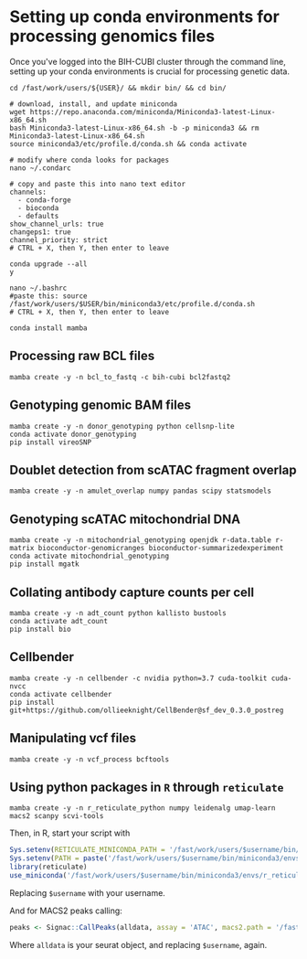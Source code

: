 # Setting up conda environments for processing genomics files
Once you've logged into the BIH-CUBI cluster through the command line, setting up your conda environments is crucial for processing genetic data.
```shell
cd /fast/work/users/${USER}/ && mkdir bin/ && cd bin/

# download, install, and update miniconda 
wget https://repo.anaconda.com/miniconda/Miniconda3-latest-Linux-x86_64.sh
bash Miniconda3-latest-Linux-x86_64.sh -b -p miniconda3 && rm Miniconda3-latest-Linux-x86_64.sh
source miniconda3/etc/profile.d/conda.sh && conda activate

# modify where conda looks for packages
nano ~/.condarc

# copy and paste this into nano text editor
channels:
  - conda-forge
  - bioconda
  - defaults
show_channel_urls: true
changeps1: true
channel_priority: strict
# CTRL + X, then Y, then enter to leave

conda upgrade --all 
y

nano ~/.bashrc
#paste this: source /fast/work/users/$USER/bin/miniconda3/etc/profile.d/conda.sh
# CTRL + X, then Y, then enter to leave

conda install mamba
```

## Processing raw BCL files
```shell
mamba create -y -n bcl_to_fastq -c bih-cubi bcl2fastq2
```

## Genotyping genomic BAM files
```shell
mamba create -y -n donor_genotyping python cellsnp-lite  
conda activate donor_genotyping
pip install vireoSNP
```

## Doublet detection from scATAC fragment overlap
```shell
mamba create -y -n amulet_overlap numpy pandas scipy statsmodels
```

## Genotyping scATAC mitochondrial DNA
```shell
mamba create -y -n mitochondrial_genotyping openjdk r-data.table r-matrix bioconductor-genomicranges bioconductor-summarizedexperiment
conda activate mitochondrial_genotyping
pip install mgatk
```
## Collating antibody capture counts per cell
```shell
mamba create -y -n adt_count python kallisto bustools 
conda activate adt_count
pip install bio
```

## Cellbender
```shell
mamba create -y -n cellbender -c nvidia python=3.7 cuda-toolkit cuda-nvcc
conda activate cellbender
pip install git+https://github.com/ollieeknight/CellBender@sf_dev_0.3.0_postreg
```

## Manipulating vcf files

```shell
mamba create -y -n vcf_process bcftools 
```

## Using python packages in `R` through `reticulate`

```shell
mamba create -y -n r_reticulate_python numpy leidenalg umap-learn macs2 scanpy scvi-tools
```

Then, in R, start your script with
```R
Sys.setenv(RETICULATE_MINICONDA_PATH = '/fast/work/users/$username/bin/miniconda3/')
Sys.setenv(PATH = paste('/fast/work/users/$username/bin/miniconda3/envs/r_reticulate_python/lib/python3.11/site-packages/', Sys.getenv()['PATH'], sep = ':'))
library(reticulate)
use_miniconda('/fast/work/users/$username/bin/miniconda3/envs/r_reticulate_python')
```
Replacing `$username` with your username.

And for MACS2 peaks calling:
```R
peaks <- Signac::CallPeaks(alldata, assay = 'ATAC', macs2.path = '/fast/work/users/$username/bin/miniconda3/envs/r_reticulate_python/bin/macs2')
```
Where `alldata` is your seurat object, and replacing `$username`, again.
